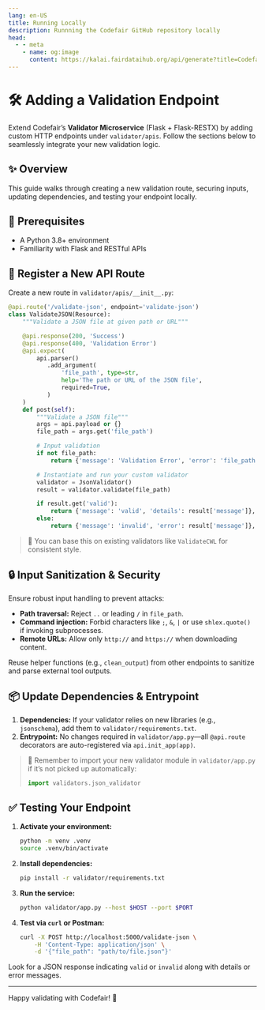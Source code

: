```yaml
---
lang: en-US
title: Running Locally
description: Runnning the Codefair GitHub repository locally
head:
  - - meta
    - name: og:image
      content: https://kalai.fairdataihub.org/api/generate?title=Codefair%20Documentation&description=Running%20the%20GitHub%20Repository&app=codefair&org=fairdataihub
---
```


# :hammer_and_wrench: Adding a Validation Endpoint

Extend Codefair’s **Validator Microservice** (Flask + Flask-RESTX) by adding custom HTTP endpoints under `validator/apis`. Follow the sections below to seamlessly integrate your new validation logic.

## :sparkles: Overview

This guide walks through creating a new validation route, securing inputs, updating dependencies, and testing your endpoint locally.

## :bookmark: Prerequisites

- A Python 3.8+ environment
- Familiarity with Flask and RESTful APIs

## :rocket: Register a New API Route

Create a new route in `validator/apis/__init__.py`:

```python
@api.route('/validate-json', endpoint='validate-json')
class ValidateJSON(Resource):
    """Validate a JSON file at given path or URL"""

    @api.response(200, 'Success')
    @api.response(400, 'Validation Error')
    @api.expect(
        api.parser()
           .add_argument(
               'file_path', type=str,
               help='The path or URL of the JSON file',
               required=True,
           )
    )
    def post(self):
        """Validate a JSON file"""
        args = api.payload or {}
        file_path = args.get('file_path')

        # Input validation
        if not file_path:
            return {'message': 'Validation Error', 'error': 'file_path is required'}, 400

        # Instantiate and run your custom validator
        validator = JsonValidator()
        result = validator.validate(file_path)

        if result.get('valid'):
            return {'message': 'valid', 'details': result['message']}, 200
        else:
            return {'message': 'invalid', 'error': result['message']}, 400
```

> 📌 You can base this on existing validators like `ValidateCWL` for consistent style.

## :lock: Input Sanitization & Security

Ensure robust input handling to prevent attacks:

- **Path traversal:** Reject `..` or leading `/` in `file_path`.
- **Command injection:** Forbid characters like `;`, `&`, `|` or use `shlex.quote()` if invoking subprocesses.
- **Remote URLs:** Allow only `http://` and `https://` when downloading content.

Reuse helper functions (e.g., `clean_output`) from other endpoints to sanitize and parse external tool outputs.

## :package: Update Dependencies & Entrypoint

1. **Dependencies:** If your validator relies on new libraries (e.g., `jsonschema`), add them to `validator/requirements.txt`.
2. **Entrypoint:** No changes required in `validator/app.py`—all `@api.route` decorators are auto-registered via `api.init_app(app)`.

> 🔄 Remember to import your new validator module in `validator/app.py` if it’s not picked up automatically:
>
> ```python
> import validators.json_validator
> ```

## :white_check_mark: Testing Your Endpoint

1. **Activate your environment:**

   ```bash
   python -m venv .venv
   source .venv/bin/activate
   ```

2. **Install dependencies:**

   ```bash
   pip install -r validator/requirements.txt
   ```

3. **Run the service:**

   ```bash
   python validator/app.py --host $HOST --port $PORT
   ```

4. **Test via `curl` or Postman:**

   ```bash
   curl -X POST http://localhost:5000/validate-json \
       -H 'Content-Type: application/json' \
       -d '{"file_path": "path/to/file.json"}'
   ```

Look for a JSON response indicating `valid` or `invalid` along with details or error messages.

---

Happy validating with Codefair! 🚀
